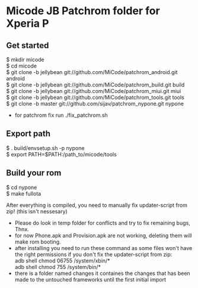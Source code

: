 Micode JB Patchrom folder for Xperia P
=======================================



Get started
----------------

 $ mkdir micode <br>
 $ cd micode <br>
 $ git clone -b jellybean git://github.com/MiCode/patchrom_android.git android <br>
 $ git clone -b jellybean git://github.com/MiCode/patchrom_build.git build <br>
 $ git clone -b jellybean git://github.com/MiCode/patchrom_miui.git miui <br>
 $ git clone -b jellybean git://github.com/MiCode/patchrom_tools.git tools <br>
 $ git clone -b master git://github.com/sijav/patchrom_nypone.git nypone <br>
 
 - for patchrom fix run
	./fix_patchrom.sh 
 
 
 
Export path
-----------

 $ . build/envsetup.sh -p nypone <br>
 $ export PATH=$PATH:/path_to/micode/tools <br>
 
 
 
Build your rom
--------------

 $ cd nypone <br>
 $ make fullota <br>
 
 
 After everything is compiled, you need to manually fix updater-script from zip! (this isn't nessesary)
 
 - Please do look in temp folder for conflicts and try to fix remaining bugs, Thnx.
 - for now Phone.apk and Provision.apk are not working, deleting them will make rom booting.
 - after installing you need to run these command as some files won't have the right permissions if you don't fix the updater-script from zip:<br>
 	adb shell chmod 06755 /system/xbin/* <br>
 	adb shell chmod 755 /system/bin/* <br>
 - there is a folder named changes it containes the changes that has been made to the untouched frameworks until the first initial import
 

